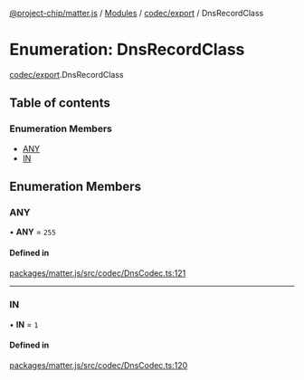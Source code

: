 [@project-chip/matter.js](../README.md) / [Modules](../modules.md) / [codec/export](../modules/codec_export.md) / DnsRecordClass

# Enumeration: DnsRecordClass

[codec/export](../modules/codec_export.md).DnsRecordClass

## Table of contents

### Enumeration Members

- [ANY](codec_export.DnsRecordClass.md#any)
- [IN](codec_export.DnsRecordClass.md#in)

## Enumeration Members

### ANY

• **ANY** = ``255``

#### Defined in

[packages/matter.js/src/codec/DnsCodec.ts:121](https://github.com/project-chip/matter.js/blob/b7330d72/packages/matter.js/src/codec/DnsCodec.ts#L121)

___

### IN

• **IN** = ``1``

#### Defined in

[packages/matter.js/src/codec/DnsCodec.ts:120](https://github.com/project-chip/matter.js/blob/b7330d72/packages/matter.js/src/codec/DnsCodec.ts#L120)
